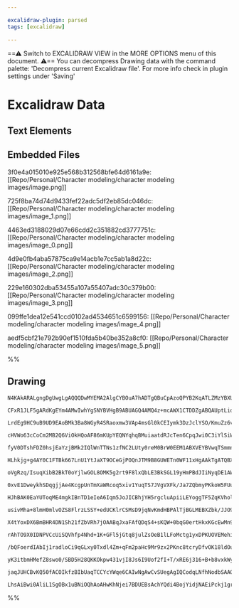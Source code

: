 ```yaml
---

excalidraw-plugin: parsed
tags: [excalidraw]

---
```

==⚠  Switch to EXCALIDRAW VIEW in the MORE OPTIONS menu of this document. ⚠== You can decompress Drawing data with the command palette: 'Decompress current Excalidraw file'. For more info check in plugin settings under 'Saving'


# Excalidraw Data
## Text Elements
## Embedded Files
3f0e4a015010e925e568b312568bfe64d6161a9e: [[Repo/Personal/Character modeling/character modeling images/image.png]]

725f8ba74d74d9433fef22adc5df2eb85dc046dc: [[Repo/Personal/Character modeling/character modeling images/image_1.png]]

4463ed3188029d07e66cdd2c351882cd3777751c: [[Repo/Personal/Character modeling/character modeling images/image_0.png]]

4d9e0fb4aba57875ca9e14acb1e7cc5ab1a8d22c: [[Repo/Personal/Character modeling/character modeling images/image_2.png]]

229e160302dba53455a107a55407adc30c379b00: [[Repo/Personal/Character modeling/character modeling images/image_3.png]]

099ffe1dea12e541ccd0102ad4534651c6599156: [[Repo/Personal/Character modeling/character modeling images/image_4.png]]

aedf5cbf21e792b90ef1510fda5b40be352a8cf0: [[Repo/Personal/Character modeling/character modeling images/image_5.png]]

%%
## Drawing
```compressed-json
N4KAkARALgngDgUwgLgAQQQDwMYEMA2AlgCYBOuA7hADTgQBuCpAzoQPYB2KqATLZMzYBXUtiRoIACyhQ4zZAHoFAc0JRJQgEYA6bGwC2CgF7N6hbEcK4OCtptbErHALRY8RMpWdx8Q1TdIEfARcZgRmBShcZQUebQBWbQBGGjoghH0EDihmbgBtcDBQMBLoeHF0Qn1opH5SxhZ2LjQAZj5CyAbWTgA5TjFuADYAdgAGHkHRgA4AFim6yEIOYixu

CFxR1JLF5gARdKgEYm4AMwIwhYgSNYBVHgB9ABUAGQ4AMQ4z+mcAWX1CTDDZgABQAUptLidCPh8ABlWDBNaCDxbUrMKCkNgAawQAHUSOpuO1thB0ZicfCYIiJMjrpdMX5JBxwrk0ElLmw4LhsGoYNwkqNRpdrMpqaghR0IJhuM54qNEsMWsMkjNRi0AJzxeIq+aSvloZwtFozbTDKYtKZTJLxS5k7EIADCbHwbFIawx1mYXMC2VRkE03KxygZyyd

LrdEg9HC9uB9UD9EAoBMk3Ba8WGyR4SRaoxmw3VAp4msGl0kCEIymk3DzJclYSO/KmuZz6vGM0uweEcAAksRWag8gBdSHkTK97gcIQw+nCZbM5j9yfTyWaWfEACiwUy2X7Q8uQjgxFwh2ObOGM2Nubzwwm6suRA4WInU/w97Y2Bxp9QZ3wFzrUSgIR+wgRBliWZQEyhYJxwkFoTlGBAZg2a1RgFBB1R4eIEHiQYpk0Fokkw3DNBOBBBhmYhBiSKj

cHVWo63cCoCm2MB2Q6ViOkHQoAF86mKUpYEQNYqhqBMuiaatdRJcTen6CpqJwi0C3iYlSiWFZpQkXAeATQg9gOBs0B/P8SWuCRcQddcAC0fgAJQAaQANUwTRMFBXAfkYTAAEFnXjSFoThBEKlJZ06X/ck8WTIlbQxe1KTFUKURnRl537NiSU5bleX5QVhQ4UUKglElNNQFoRm0XD1WNYZJhmOYVMufVUENGZBm0HgZizKZhhtCL7TDV13XIaNvSy

fyV0DTshFDZ0hsjEaYzjBMk2IQlWnTTNs1zfNC2LUty0reM0BrW0EEM1ABXVEYBVwqTSmmns+3yYdJROUcEBg1Al1fSUQ2INLn2XElVxmjct3G3dXpJA8jxPflzyNQYRnTci70lB8nzQH63w/C7jIQWLjyAtZQMcArIOhT6vwgG94hOPDcHPYhmfVC84IQE4eB4XBiGweJiC5hBNCmAXsFzQY+YTZhGPydiMu2JJOJ4vjJUEkKROUejpKYbpmku5

HLhkjg+g4AY0C1FTBk667LnU1YtJaXT9OCeGjPOQnJTM9B8GUWETn0WF11xHgAAkTgATQBXFdm7Z4HR4ABHSmYQSkLaWOWLIvxNaUzQVSBDiilgqRMLM7+4RK0BtkOS5HlYFy4rShFMUm8gUrnDauJWzlbVqLVQVbb1GUBSmdUEmvZVRiomYVOGLOBrmiN0CjJbxoTAMP2m2bw2Gz0xt9S5VvWsqrW0ZsrSSJIx/lK+DorKsToLbRzXImYBRvKZO

oVgRzq/IsuqXibB2BkT0oYjlwGOL8OMK5g2rt9F8lxQbLE3BkSGL19yHmPBdJIiNyqDE1AWUW94lhYwQcDUoLo8ZfgJkTQCwEybgRTtTNY9VBgtCOARS04x1TEFGMMMigxsDEGIDwbAaZr5f2EUqYYsjtTYGlrLNAzFFYLA4tsLiJReKFH4pAdWwlqhazErrCSJ17qdBMbJM2FQeDT3NOMcq5irjLAdugXAMxnb7FdvjD2dsaZTmYAAISsvEGAsI

0xvE1DweykhSDqgjjAe4KcgpUnTmXaWRcoq5xiv1YuqTS7JVgVXFk/Ja7ZQbmyPKkoW5FUuKVYs2gMKjFbKqcqRYepNRlIMeIUxTSv0HmqY06YF44kGsvaAi0D4TRBlNf6Yy96jVjOvI+0U0DI3alaTC98jrcHNC0BI1prZ9RJPWL8hEHHv1VE4x6vZwFvQ+l9GBJJ/rwKeaUZB4M0E7gwZKWG2Czl4ORuqJsYx54Y1IUDX6JIqGflOL4/8xMGFZ

HJhBAK0EaYUToqME4mgkIBnTD1eIeA6Iqm5JoJICBhjYH5rgcluApiiLEYoggTF5ZqKVholWOi1blAMaJI2lj9YCjbgwQVptzaXUISqc8lo7YuNKuseIniDI0PhaZGm3lsCPAAPKSEllAHgAAre4SRE5QHuAgQ1ABFR46orXJLTgU8KJzMk5xPgXUkmTHU0nSSlYpC5SmSiyvXZqwr8qFW4CKjus99nvzaKLQiVU2jtmHmyZGHVczqkIWMNUmEU0

usivMha+8lmH0mlvOZS8FlrzLSSY+edUCKlrCSMsD9jqNvKmdHBPAlTjBGLMEBXZbk/JJO9SBLDsaINgXOEpk6KH+jXKg7cOQR2lD+W7S6gLFS4NsejaFEK51Qsoe+WF7tfyexdYi0myKmFoonegbmJLJg5h4MQfFQz4i4A/rgLUqphi83EaMcR+ZNCCmZWKFRJQf7qJKJosA2iSi6LKEJCQmttb1EFamEVxtxUVFmO/aqtURX2wVbgQYyrvGqvP

X4tYoxDX6BmBHR4DN1Sh21fZbVRh7jOAABqJxaFAfQDqS4+sKQW+0bqG0ertHkxKGcEwMn9elMpIbG7htbnU7gcp2qTHPLgxUUxkYdNTWVQi59yKEXKvVI0VoRmOircWxZy0kGzLXEWlekzS3TNKPWoYPAMytjZgpK0SprTbMfqgPZBycJbLrH/Ikg8e0D3zQ9UBw7lHQ1KGOqBkKUozoDYepBi6IbfIy5guGOCt1JB7kPfdj5csYxPT46jCL6HX

rAhTO9X0IDNPVCcUiSQVhfp4Nhd+1K+GFl5jGtq8julZsOeB1lLFoMctg1yxDPKUOVEMehixjROBabBTrfbJs5LcDGPETURpCJyo0msJmFGEAbtoV7GmFAhDrkwInQgjksiJx4/gGA8Q4DYFxFaqYhrYTCfyaJ51aJXWrN4HZ716B5N+qZLOy6KmcqVJFTUyNmm2TXcqlqG8/m5tsycc1No+ybaCitmmbUxo7PuYmSW5z5agyVt3o5mt3nIC+bWV

/bQFoerdIAbIj1radloCi9qGLxy0Txdl4Zm+qFm2paHc9Mr9zx2PKnc8tcryDfvOK18ldOuYZYI3bg9mIxMI5jVCQ+rhXGvULhS1y9bWJCMM629Km3XcBHBOESkiWZKUYU0K2Tm1oBQnCPPEXFoxNAIDTDzKY2B4KLblst9lystHgGhusOAcB4TYO4PxaAZZMhrCIDsuoDBCAIAoIE1zYNWcAGJ+vd5OKiCA2ARBxm7IcQOmTO8Uon+h/vg/xrD4

yK3itbmHMefZ8swo0/SBD5H28QKKOkpw431vjI8Js6I9Uof2fI+T/xRE6j316+B+b8vxkWylcMcFaxw/mf2Q5/6G1XXHHS6KpUoR/I/fQN4TgKAN4SBaEZqRXC/H/bfSA2EQgIwGxJuBAqAX/R4LAKAbyOvfWCAYIE4bzTA3/MvUgPAzfNgCgMsXmBrEA7/LAkfdcZYbyag2gkIGmWMTEKgBvUA5/fQdg3gx4XlCQf6PvGWTEGEHjasFSRpJUTCI

jaqJUHCBvKQ50fACOIkfzBIbUaqTCCYcYWqe6CAIwNgAwCvSUegAgIQCodqLNfhNodbSAAQxAl/I3THCACQhvYMEgFAtAhLXw0gfww4OALTYIkgH4NgFYVg2lYIKjEySAPw4gdzJDQJZ0GmUgZQAMAACizHnl4FwWoCKMKNGASAAEoExbIEBlApxYw1hsi8iksSiWjeAcwSjyj4gqiXDMDr8cR/8oAmhFwTcIBssEAaiXEQiKY0AkMsh4iLoMQ7D

LhsAiBwi0AliL1SgOBx1uBNiOQhAoAHwKhNjei7BDUEBsAchYQdi4BojYidjNAEiPckj1grjCBGBHgLD8ArCSR9EaR0h3iDsVigIoADBRCts3lIAYVmskjoTQg8D3jPjvjIUeJwAEMxiqZ+xgBuIQBuIgA==
```
%%
